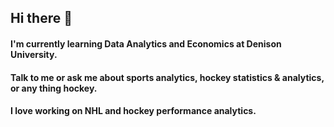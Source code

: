 ## Hi there 👋
#### I'm currently learning Data Analytics and Economics at Denison University.
#### Talk to me or ask me about sports analytics, hockey statistics & analytics, or any thing hockey.
#### I love working on NHL and hockey performance analytics.

<!--
**colesheegs/colesheegs** is a ✨ _special_ ✨ repository because its `README.md` (this file) appears on your GitHub profile.

Here are some ideas to get you started:

- 🔭 I’m currently working on ...
- 🌱 I’m currently learning ...
- 👯 I’m looking to collaborate on ...
- 🤔 I’m looking for help with ...
- 💬 Ask me about ...
- 📫 How to reach me: ...
- 😄 Pronouns: ...
- ⚡ Fun fact: ...
-->
